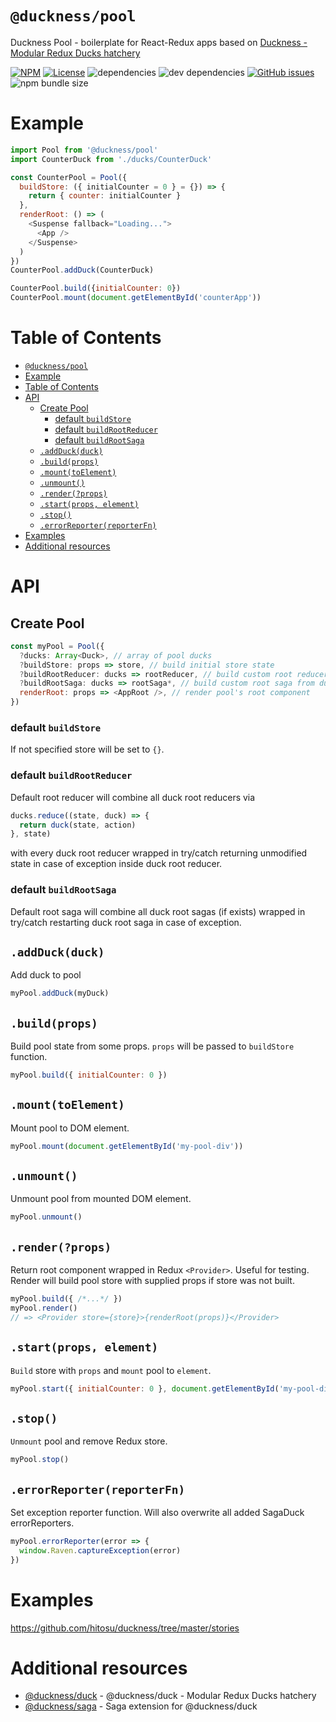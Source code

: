 # `@duckness/pool`

Duckness Pool - boilerplate for React-Redux apps based on [Duckness - Modular Redux Ducks hatchery](https://github.com/hitosu/duckness/tree/master/packages/duck)

[![NPM](https://img.shields.io/npm/v/@duckness/pool)](https://www.npmjs.com/package/@duckness/pool)
[![License](https://img.shields.io/github/license/hitosu/duckness)](https://github.com/hitosu/duckness/blob/master/LICENSE)
![dependencies](https://img.shields.io/david/hitosu/duckness?path=packages%2Fpool)
![dev dependencies](https://img.shields.io/david/dev/hitosu/duckness?path=packages%2Fpool)
[![GitHub issues](https://img.shields.io/github/issues/hitosu/duckness)](https://github.com/hitosu/duckness/issues)
![npm bundle size](https://img.shields.io/bundlephobia/minzip/@duckness/pool)

# Example

```js
import Pool from '@duckness/pool'
import CounterDuck from './ducks/CounterDuck'

const CounterPool = Pool({
  buildStore: ({ initialCounter = 0 } = {}) => {
    return { counter: initialCounter }
  },
  renderRoot: () => (
    <Suspense fallback="Loading...">
      <App />
    </Suspense>
  )
})
CounterPool.addDuck(CounterDuck)

CounterPool.build({initialCounter: 0})
CounterPool.mount(document.getElementById('counterApp'))
```

# Table of Contents

- [`@duckness/pool`](#ducknesspool)
- [Example](#example)
- [Table of Contents](#table-of-contents)
- [API](#api)
  - [Create Pool](#create-pool)
    - [default `buildStore`](#default-buildstore)
    - [default `buildRootReducer`](#default-buildrootreducer)
    - [default `buildRootSaga`](#default-buildrootsaga)
  - [`.addDuck(duck)`](#addduckduck)
  - [`.build(props)`](#buildprops)
  - [`.mount(toElement)`](#mounttoelement)
  - [`.unmount()`](#unmount)
  - [`.render(?props)`](#renderprops)
  - [`.start(props, element)`](#startprops-element)
  - [`.stop()`](#stop)
  - [`.errorReporter(reporterFn)`](#errorreporterreporterfn)
- [Examples](#examples)
- [Additional resources](#additional-resources)

# API

## Create Pool

```js
const myPool = Pool({
  ?ducks: Array<Duck>, // array of pool ducks
  ?buildStore: props => store, // build initial store state
  ?buildRootReducer: ducks => rootReducer, // build custom root reducer from ducks instead of default root reducer
  ?buildRootSaga: ducks => rootSaga*, // build custom root saga from ducks instead of default root saga
  renderRoot: props => <AppRoot />, // render pool's root component
})
```

### default `buildStore`

If not specified store will be set to `{}`.

### default `buildRootReducer`

Default root reducer will combine all duck root reducers via
```js
ducks.reduce((state, duck) => {
  return duck(state, action)
}, state)
```
with every duck root reducer wrapped in try/catch returning unmodified state in case of exception inside duck root reducer.

### default `buildRootSaga`

Default root saga will combine all duck root sagas (if exists) wrapped in try/catch restarting duck root saga in case of exception.

## `.addDuck(duck)`

Add duck to pool
```js
myPool.addDuck(myDuck)
```

## `.build(props)`

Build pool state from some props. `props` will be passed to `buildStore` function.
```js
myPool.build({ initialCounter: 0 })
```

## `.mount(toElement)`

Mount pool to DOM element.
```js
myPool.mount(document.getElementById('my-pool-div'))
```

## `.unmount()`

Unmount pool from mounted DOM element.
```js
myPool.unmount()
```

## `.render(?props)`

Return root component wrapped in Redux `<Provider>`. Useful for testing.
Render will build pool store with supplied props if store was not built.
```js
myPool.build({ /*...*/ })
myPool.render()
// => <Provider store={store}>{renderRoot(props)}</Provider>
```

## `.start(props, element)`

`Build` store with `props` and `mount` pool to `element`.
```js
myPool.start({ initialCounter: 0 }, document.getElementById('my-pool-div'))
```

## `.stop()`

`Unmount` pool and remove Redux store.
```js
myPool.stop()
```

## `.errorReporter(reporterFn)`

Set exception reporter function. Will also overwrite all added SagaDuck errorReporters.
```js
myPool.errorReporter(error => {
  window.Raven.captureException(error)
})
```

# Examples

https://github.com/hitosu/duckness/tree/master/stories

# Additional resources

* [@duckness/duck](https://github.com/hitosu/duckness/tree/master/packages/duck) - @duckness/duck - Modular Redux Ducks hatchery
* [@duckness/saga](https://github.com/hitosu/duckness/tree/master/packages/saga) - Saga extension for @duckness/duck
